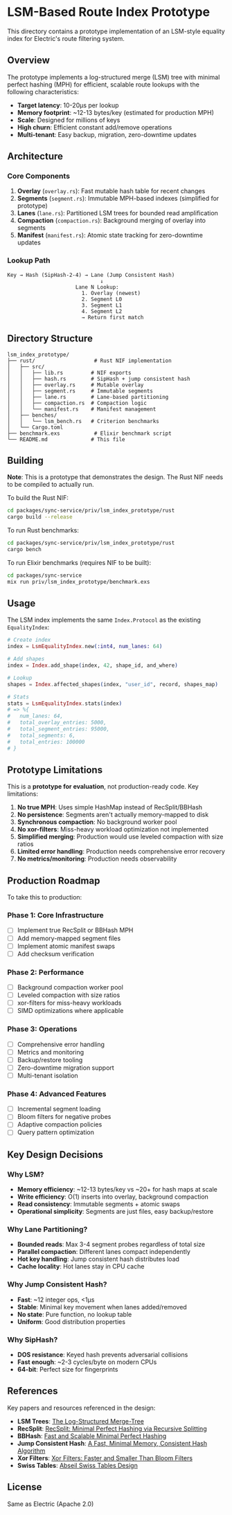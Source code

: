 # LSM-Based Route Index Prototype

This directory contains a prototype implementation of an LSM-style equality index for Electric's route filtering system.

## Overview

The prototype implements a log-structured merge (LSM) tree with minimal perfect hashing (MPH) for efficient, scalable route lookups with the following characteristics:

- **Target latency**: 10-20μs per lookup
- **Memory footprint**: ~12-13 bytes/key (estimated for production MPH)
- **Scale**: Designed for millions of keys
- **High churn**: Efficient constant add/remove operations
- **Multi-tenant**: Easy backup, migration, zero-downtime updates

## Architecture

### Core Components

1. **Overlay** (`overlay.rs`): Fast mutable hash table for recent changes
2. **Segments** (`segment.rs`): Immutable MPH-based indexes (simplified for prototype)
3. **Lanes** (`lane.rs`): Partitioned LSM trees for bounded read amplification
4. **Compaction** (`compaction.rs`): Background merging of overlay into segments
5. **Manifest** (`manifest.rs`): Atomic state tracking for zero-downtime updates

### Lookup Path

```
Key → Hash (SipHash-2-4) → Lane (Jump Consistent Hash)
                              ↓
                      Lane N Lookup:
                        1. Overlay (newest)
                        2. Segment L0
                        3. Segment L1
                        4. Segment L2
                        → Return first match
```

## Directory Structure

```
lsm_index_prototype/
├── rust/                   # Rust NIF implementation
│   ├── src/
│   │   ├── lib.rs         # NIF exports
│   │   ├── hash.rs        # SipHash + jump consistent hash
│   │   ├── overlay.rs     # Mutable overlay
│   │   ├── segment.rs     # Immutable segments
│   │   ├── lane.rs        # Lane-based partitioning
│   │   ├── compaction.rs  # Compaction logic
│   │   └── manifest.rs    # Manifest management
│   ├── benches/
│   │   └── lsm_bench.rs   # Criterion benchmarks
│   └── Cargo.toml
├── benchmark.exs           # Elixir benchmark script
└── README.md              # This file
```

## Building

**Note**: This is a prototype that demonstrates the design. The Rust NIF needs to be compiled to actually run.

To build the Rust NIF:

```bash
cd packages/sync-service/priv/lsm_index_prototype/rust
cargo build --release
```

To run Rust benchmarks:

```bash
cd packages/sync-service/priv/lsm_index_prototype/rust
cargo bench
```

To run Elixir benchmarks (requires NIF to be built):

```bash
cd packages/sync-service
mix run priv/lsm_index_prototype/benchmark.exs
```

## Usage

The LSM index implements the same `Index.Protocol` as the existing `EqualityIndex`:

```elixir
# Create index
index = LsmEqualityIndex.new(:int4, num_lanes: 64)

# Add shapes
index = Index.add_shape(index, 42, shape_id, and_where)

# Lookup
shapes = Index.affected_shapes(index, "user_id", record, shapes_map)

# Stats
stats = LsmEqualityIndex.stats(index)
# => %{
#   num_lanes: 64,
#   total_overlay_entries: 5000,
#   total_segment_entries: 95000,
#   total_segments: 6,
#   total_entries: 100000
# }
```

## Prototype Limitations

This is a **prototype for evaluation**, not production-ready code. Key limitations:

1. **No true MPH**: Uses simple HashMap instead of RecSplit/BBHash
2. **No persistence**: Segments aren't actually memory-mapped to disk
3. **Synchronous compaction**: No background worker pool
4. **No xor-filters**: Miss-heavy workload optimization not implemented
5. **Simplified merging**: Production would use leveled compaction with size ratios
6. **Limited error handling**: Production needs comprehensive error recovery
7. **No metrics/monitoring**: Production needs observability

## Production Roadmap

To take this to production:

### Phase 1: Core Infrastructure
- [ ] Implement true RecSplit or BBHash MPH
- [ ] Add memory-mapped segment files
- [ ] Implement atomic manifest swaps
- [ ] Add checksum verification

### Phase 2: Performance
- [ ] Background compaction worker pool
- [ ] Leveled compaction with size ratios
- [ ] xor-filters for miss-heavy workloads
- [ ] SIMD optimizations where applicable

### Phase 3: Operations
- [ ] Comprehensive error handling
- [ ] Metrics and monitoring
- [ ] Backup/restore tooling
- [ ] Zero-downtime migration support
- [ ] Multi-tenant isolation

### Phase 4: Advanced Features
- [ ] Incremental segment loading
- [ ] Bloom filters for negative probes
- [ ] Adaptive compaction policies
- [ ] Query pattern optimization

## Key Design Decisions

### Why LSM?

- **Memory efficiency**: ~12-13 bytes/key vs ~20+ for hash maps at scale
- **Write efficiency**: O(1) inserts into overlay, background compaction
- **Read consistency**: Immutable segments + atomic swaps
- **Operational simplicity**: Segments are just files, easy backup/restore

### Why Lane Partitioning?

- **Bounded reads**: Max 3-4 segment probes regardless of total size
- **Parallel compaction**: Different lanes compact independently
- **Hot key handling**: Jump consistent hash distributes load
- **Cache locality**: Hot lanes stay in CPU cache

### Why Jump Consistent Hash?

- **Fast**: ~12 integer ops, <1μs
- **Stable**: Minimal key movement when lanes added/removed
- **No state**: Pure function, no lookup table
- **Uniform**: Good distribution properties

### Why SipHash?

- **DOS resistance**: Keyed hash prevents adversarial collisions
- **Fast enough**: ~2-3 cycles/byte on modern CPUs
- **64-bit**: Perfect size for fingerprints

## References

Key papers and resources referenced in the design:

- **LSM Trees**: [The Log-Structured Merge-Tree](https://www.cs.umb.edu/~poneil/lsmtree.pdf)
- **RecSplit**: [RecSplit: Minimal Perfect Hashing via Recursive Splitting](https://arxiv.org/abs/1910.06416)
- **BBHash**: [Fast and Scalable Minimal Perfect Hashing](https://github.com/rizkg/BBHash)
- **Jump Consistent Hash**: [A Fast, Minimal Memory, Consistent Hash Algorithm](https://arxiv.org/abs/1406.2294)
- **Xor Filters**: [Xor Filters: Faster and Smaller Than Bloom Filters](https://arxiv.org/abs/1912.08258)
- **Swiss Tables**: [Abseil Swiss Tables Design](https://abseil.io/about/design/swisstables)

## License

Same as Electric (Apache 2.0)
